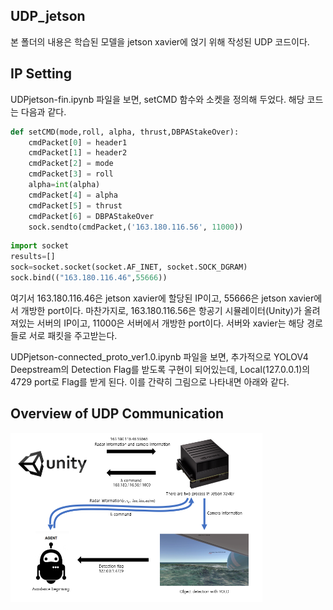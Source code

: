 
## UDP_jetson
본 폴더의 내용은 학습된 모델을 jetson xavier에 얹기 위해 작성된 UDP 코드이다.

## IP Setting
UDPjetson-fin.ipynb 파일을 보면, setCMD 함수와 소켓을 정의해 두었다. 해당 코드는 다음과 같다.
```python
def setCMD(mode,roll, alpha, thrust,DBPAStakeOver):
    cmdPacket[0] = header1
    cmdPacket[1] = header2
    cmdPacket[2] = mode
    cmdPacket[3] = roll
    alpha=int(alpha)
    cmdPacket[4] = alpha
    cmdPacket[5] = thrust
    cmdPacket[6] = DBPAStakeOver
    sock.sendto(cmdPacket,('163.180.116.56', 11000))
```
```python
import socket
results=[]
sock=socket.socket(socket.AF_INET, socket.SOCK_DGRAM)
sock.bind(("163.180.116.46",55666))
```

여기서 163.180.116.46은 jetson xavier에 할당된 IP이고, 55666은 jetson xavier에서 개방한 port이다. 마찬가지로, 163.180.116.56은 항공기 시뮬레이터(Unity)가 올려져있는 서버의 IP이고, 11000은 서버에서 개방한 port이다. 서버와 xavier는 해당 경로들로 서로 패킷을 주고받는다.

UDPjetson-connected_proto_ver1.0.ipynb 파일을 보면, 추가적으로 YOLOV4 Deepstream의 Detection Flag를 받도록 구현이 되어있는데, Local(127.0.0.1)의 4729 port로 Flag를 받게 된다. 이를 간략히 그림으로 나타내면 아래와 같다.

## Overview of UDP Communication
<img src="./img/UDP_overview.PNG" width="80%">
